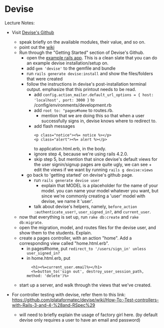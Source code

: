 # Devise

Lecture Notes:

- Visit [Devise's Github](https://github.com/plataformatec/devise)
  - speak briefly on the available modules, their value, and so on.
  - point out the [wiki](https://github.com/plataformatec/devise/wiki)
  - Run through the "Getting Started" section of Devise's Github.
    - open the [example rails app](./example). This is a clean slate that you can do an example devise installation/setup on.
    - add ```gem 'devise'``` to the gemfile and bundle
    - run ```rails generate devise:install``` and show the files/folders that were created
    - follow the instructions in devise's post-installation terminal output. emphasize that this printout needs to be read.
      - add ```config.action_mailer.default_url_options = { host: 'localhost', port: 3000 }``` to /config/environments/development.rb
      - add ```root to: "pages#home``` to routes.rb.
        - mention that we are doing this so that when a user successfully signs in, devise knows where to redirect to.
      - add flash messages
        ```
        <p class="notice"><%= notice %></p>
        <p class="alert"><%= alert %></p>
        ```
        to application.html.erb, in the body.
      - ignore step 4, because we're using rails 4.2.0.
      - skip step 5, but mention that since devise's default views for the user signin/signup pages are quite ugly, we can see + edit the views if we want by running ```rails g devise:views```
    - go back to 'getting started' on devise's github page.
      - run ```rails generate devise user```
        - explain that MODEL is a placeholder for the name of your model. you can name your model whatever you want, but since we're commonly creating a 'user' model with devise, we name it 'user'.
      - talk about devise's helpers, namely, ```before_action :authenticate_user!```, ```user_signed_in?```, and ```current_user```.
  - now that everything is set up, run ```rake db:create``` and ```rake db:migrate```.
  - open the migration, model, and routes files for the devise user, and show them to the students. Explain.
  - create a pages controller, with an action "home". Add a corresponding view called "home.html.erb".
    - in pages#home, put
      ```redirect_to '/users/sign_in' unless user_signed_in?```
    - in home.html.erb, put
      ```
        <h1><%=current_user.email%></h1>
        <%=button_to('sign out', destroy_user_session_path, method: 'delete')%>
      ```
  - start up a server, and walk through the views that we've created.

- For controller testing with devise, refer them to this link:
https://github.com/plataformatec/devise/wiki/How-To:-Test-controllers-with-Rails-3-and-4-%28and-RSpec%29
  - will need to briefly explain the usage of factory girl here. (by default devise only requires a user to have an email and password)